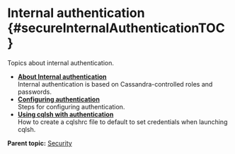 # Internal authentication {#secureInternalAuthenticationTOC}

Topics about internal authentication.

-   **[About Internal authentication](../../cassandra/configuration/secureAboutNativeAuth.md)**  
 Internal authentication is based on Cassandra-controlled roles and passwords.
-   **[Configuring authentication](../../cassandra/configuration/secureConfigNativeAuth.md)**  
Steps for configuring authentication.
-   **[Using cqlsh with authentication](../../cassandra/configuration/secureLoginCqlsh.md)**  
How to create a cqlshrc file to default to set credentials when launching cqlsh.

**Parent topic:** [Security](../../cassandra/configuration/secureTOC.md)

